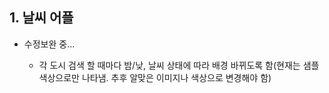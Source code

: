 ## 1. 날씨 어플
- 수정보완 중...

  - 각 도시 검색 할 때마다 밤/낮, 날씨 상태에 따라 배경 바뀌도록 함(현재는 샘플 색상으로만 나타냄. 추후 알맞은 이미지나 색상으로 변경해야 함)
  
